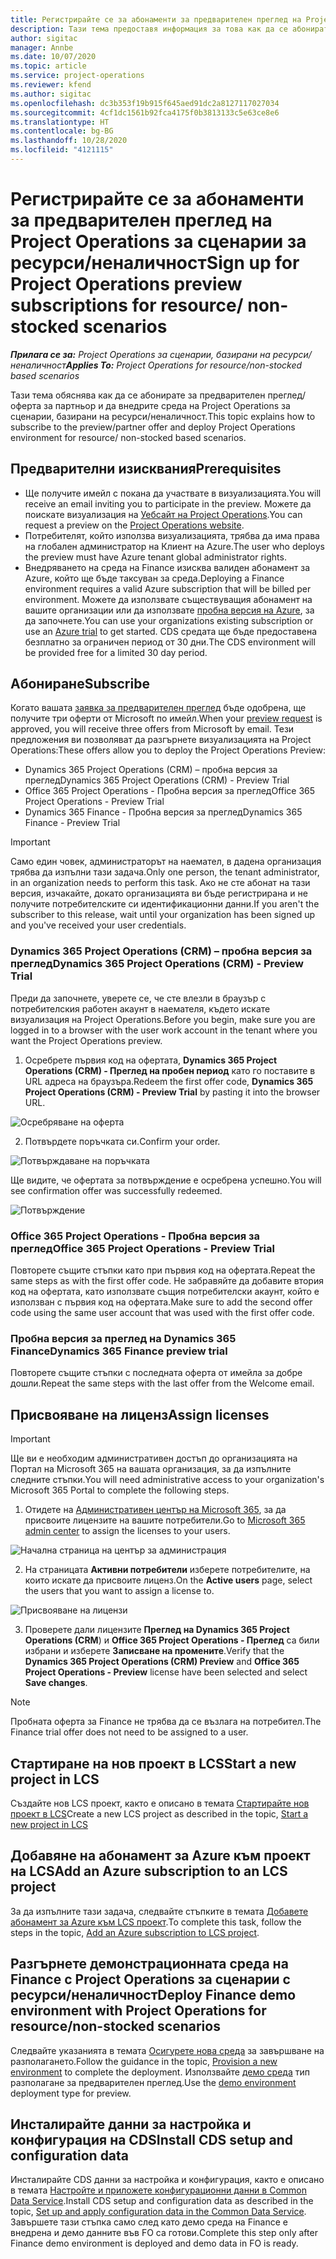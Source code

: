 ```yaml
---
title: Регистрирайте се за абонаменти за предварителен преглед на Project Operations за сценарии за ресурси/неналичност
description: Тази тема предоставя информация за това как да се абонирате и да внедрите Project Operations за сценарии, базирани на ресурс/неналичност.
author: sigitac
manager: Annbe
ms.date: 10/07/2020
ms.topic: article
ms.service: project-operations
ms.reviewer: kfend
ms.author: sigitac
ms.openlocfilehash: dc3b353f19b915f645aed91dc2a8127117027034
ms.sourcegitcommit: 4cf1dc1561b92fca4175f0b3813133c5e63ce8e6
ms.translationtype: HT
ms.contentlocale: bg-BG
ms.lasthandoff: 10/28/2020
ms.locfileid: "4121115"
---
```

# <a name="sign-up-for-project-operations-preview-subscriptions-for-resource-non-stocked-scenarios"></a><span data-ttu-id="04ce8-103">Регистрирайте се за абонаменти за предварителен преглед на Project Operations за сценарии за ресурси/неналичност</span><span class="sxs-lookup"><span data-stu-id="04ce8-103">Sign up for Project Operations preview subscriptions for resource/ non-stocked scenarios</span></span>

<span data-ttu-id="04ce8-104">_**Прилага се за:** Project Operations за сценарии, базирани на ресурси/неналичност_</span><span class="sxs-lookup"><span data-stu-id="04ce8-104">_**Applies To:** Project Operations for resource/non-stocked based scenarios_</span></span>

<span data-ttu-id="04ce8-105">Тази тема обяснява как да се абонирате за предварителен преглед/оферта за партньор и да внедрите среда на Project Operations за сценарии, базирани на ресурси/неналичност.</span><span class="sxs-lookup"><span data-stu-id="04ce8-105">This topic explains how to subscribe to the preview/partner offer and deploy Project Operations environment for resource/ non-stocked based scenarios.</span></span>

## <a name="prerequisites"></a><span data-ttu-id="04ce8-106">Предварителни изисквания</span><span class="sxs-lookup"><span data-stu-id="04ce8-106">Prerequisites</span></span>

- <span data-ttu-id="04ce8-107">Ще получите имейл с покана да участвате в визуализацията.</span><span class="sxs-lookup"><span data-stu-id="04ce8-107">You will receive an email inviting you to participate in the preview.</span></span> <span data-ttu-id="04ce8-108">Можете да поискате визуализация на [Уебсайт на Project Operations](https://dynamics.microsoft.com/en-us/project-operations/overview/).</span><span class="sxs-lookup"><span data-stu-id="04ce8-108">You can request a preview on the [Project Operations website](https://dynamics.microsoft.com/en-us/project-operations/overview/).</span></span>
- <span data-ttu-id="04ce8-109">Потребителят, който използва визуализацията, трябва да има права на глобален администратор на Клиент на Azure.</span><span class="sxs-lookup"><span data-stu-id="04ce8-109">The user who deploys the preview must have Azure tenant global administrator rights.</span></span>
- <span data-ttu-id="04ce8-110">Внедряването на среда на Finance изисква валиден абонамент за Azure, който ще бъде таксуван за среда.</span><span class="sxs-lookup"><span data-stu-id="04ce8-110">Deploying a Finance environment requires a valid Azure subscription that will be billed per environment.</span></span> <span data-ttu-id="04ce8-111">Можете да използвате съществуващия абонамент на вашите организации или да използвате [пробна версия на Azure](https://azure.microsoft.com/en-us/free/), за да започнете.</span><span class="sxs-lookup"><span data-stu-id="04ce8-111">You can use your organizations existing subscription or use an [Azure trial](https://azure.microsoft.com/en-us/free/) to get started.</span></span> <span data-ttu-id="04ce8-112">CDS средата ще бъде предоставена безплатно за ограничен период от 30 дни.</span><span class="sxs-lookup"><span data-stu-id="04ce8-112">The CDS environment will be provided free for a limited 30 day period.</span></span>

## <a name="subscribe"></a><span data-ttu-id="04ce8-113">Абониране</span><span class="sxs-lookup"><span data-stu-id="04ce8-113">Subscribe</span></span>

<span data-ttu-id="04ce8-114">Когато вашата [заявка за предварителен преглед](https://forms.office.com/FormsPro/Pages/ResponsePage.aspx?id=v4j5cvGGr0GRqy180BHbR56j8lZs0FdAvwT75_WNFyxUMkRDV1NYQU5TNjE2VjhKOVBUNVg2R0s1NC4u) бъде одобрена, ще получите три оферти от Microsoft по имейл.</span><span class="sxs-lookup"><span data-stu-id="04ce8-114">When your [preview request](https://forms.office.com/FormsPro/Pages/ResponsePage.aspx?id=v4j5cvGGr0GRqy180BHbR56j8lZs0FdAvwT75_WNFyxUMkRDV1NYQU5TNjE2VjhKOVBUNVg2R0s1NC4u) is approved, you will receive three offers from Microsoft by email.</span></span> <span data-ttu-id="04ce8-115">Тези предложения ви позволяват да разгърнете визуализацията на Project Operations:</span><span class="sxs-lookup"><span data-stu-id="04ce8-115">These offers allow you to deploy the Project Operations Preview:</span></span>

- <span data-ttu-id="04ce8-116">Dynamics 365 Project Operations (CRM) – пробна версия за преглед</span><span class="sxs-lookup"><span data-stu-id="04ce8-116">Dynamics 365 Project Operations (CRM) - Preview Trial</span></span>
- <span data-ttu-id="04ce8-117">Office 365 Project Operations - Пробна версия за преглед</span><span class="sxs-lookup"><span data-stu-id="04ce8-117">Office 365 Project Operations - Preview Trial</span></span>
- <span data-ttu-id="04ce8-118">Dynamics 365 Finance - Пробна версия за преглед</span><span class="sxs-lookup"><span data-stu-id="04ce8-118">Dynamics 365 Finance - Preview Trial</span></span>

> [!IMPORTANT]
> <span data-ttu-id="04ce8-119">Само един човек, администраторът на наемател, в дадена организация трябва да изпълни тази задача.</span><span class="sxs-lookup"><span data-stu-id="04ce8-119">Only one person, the tenant administrator, in an organization needs to perform this task.</span></span> <span data-ttu-id="04ce8-120">Ако не сте абонат на тази версия, изчакайте, докато организацията ви бъде регистрирана и не получите потребителските си идентификационни данни.</span><span class="sxs-lookup"><span data-stu-id="04ce8-120">If you aren't the subscriber to this release, wait until your organization has been signed up and you've received your user credentials.</span></span>

### <a name="dynamics-365-project-operations-crm---preview-trial"></a><span data-ttu-id="04ce8-121">Dynamics 365 Project Operations (CRM) – пробна версия за преглед</span><span class="sxs-lookup"><span data-stu-id="04ce8-121">Dynamics 365 Project Operations (CRM) - Preview Trial</span></span> 

<span data-ttu-id="04ce8-122">Преди да започнете, уверете се, че сте влезли в браузър с потребителския работен акаунт в наемателя, където искате визуализация на Project Operations.</span><span class="sxs-lookup"><span data-stu-id="04ce8-122">Before you begin, make sure you are logged in to a browser with the user work account in the tenant where you want the Project Operations preview.</span></span>

1. <span data-ttu-id="04ce8-123">Осребрете първия код на офертата, **Dynamics 365 Project Operations (CRM) - Преглед на пробен период** като го поставите в URL адреса на браузъра.</span><span class="sxs-lookup"><span data-stu-id="04ce8-123">Redeem the first offer code, **Dynamics 365 Project Operations (CRM) - Preview Trial** by pasting it into the browser URL.</span></span>

![Осребряване на оферта](./media/16RedeemFirstOfferNew.png)

2. <span data-ttu-id="04ce8-125">Потвърдете поръчката си.</span><span class="sxs-lookup"><span data-stu-id="04ce8-125">Confirm your order.</span></span>

![Потвърждаване на поръчката](./media/17ConfirmOrderNew.png)

<span data-ttu-id="04ce8-127">Ще видите, че офертата за потвърждение е осребрена успешно.</span><span class="sxs-lookup"><span data-stu-id="04ce8-127">You will see confirmation offer was successfully redeemed.</span></span>

![Потвърждение](./media/18OrderConfirmationNew.png)

### <a name="office-365-project-operations---preview-trial"></a><span data-ttu-id="04ce8-129">Office 365 Project Operations - Пробна версия за преглед</span><span class="sxs-lookup"><span data-stu-id="04ce8-129">Office 365 Project Operations - Preview Trial</span></span>

<span data-ttu-id="04ce8-130">Повторете същите стъпки като при първия код на офертата.</span><span class="sxs-lookup"><span data-stu-id="04ce8-130">Repeat the same steps as with the first offer code.</span></span> <span data-ttu-id="04ce8-131">Не забравяйте да добавите втория код на офертата, като използвате същия потребителски акаунт, който е използван с първия код на офертата.</span><span class="sxs-lookup"><span data-stu-id="04ce8-131">Make sure to add the second offer code using the same user account that was used with the first offer code.</span></span>

### <a name="dynamics-365-finance-preview-trial"></a><span data-ttu-id="04ce8-132">Пробна версия за преглед на Dynamics 365 Finance</span><span class="sxs-lookup"><span data-stu-id="04ce8-132">Dynamics 365 Finance preview trial</span></span>

<span data-ttu-id="04ce8-133">Повторете същите стъпки с последната оферта от имейла за добре дошли.</span><span class="sxs-lookup"><span data-stu-id="04ce8-133">Repeat the same steps with the last offer from the Welcome email.</span></span>

## <a name="assign-licenses"></a><span data-ttu-id="04ce8-134">Присвояване на лиценз</span><span class="sxs-lookup"><span data-stu-id="04ce8-134">Assign licenses</span></span>

> [!IMPORTANT]
> <span data-ttu-id="04ce8-135">Ще ви е необходим административен достъп до организацията на Портал на Microsoft 365 на вашата организация, за да изпълните следните стъпки.</span><span class="sxs-lookup"><span data-stu-id="04ce8-135">You will need administrative access to your organization's Microsoft 365 Portal to complete the following steps.</span></span>

1. <span data-ttu-id="04ce8-136">Отидете на [Административен център на Microsoft 365](https://portal.office.com/), за да присвоите лицензите на вашите потребители.</span><span class="sxs-lookup"><span data-stu-id="04ce8-136">Go to [Microsoft 365 admin center](https://portal.office.com/) to assign the licenses to your users.</span></span>

![Начална страница на център за администрация](./media/14AdminPortal.png)

2. <span data-ttu-id="04ce8-138">На страницата **Активни потребители** изберете потребителите, на които искате да присвоите лиценз.</span><span class="sxs-lookup"><span data-stu-id="04ce8-138">On the **Active users** page, select the users that you want to assign a license to.</span></span>

![Присвояване на лицензи](./media/15AssignLicenses.png)

3. <span data-ttu-id="04ce8-140">Проверете дали лицензите **Преглед на Dynamics 365 Project Operations (CRM**) и **Office 365 Project Operations - Преглед** са били избрани и изберете **Записване на промените**.</span><span class="sxs-lookup"><span data-stu-id="04ce8-140">Verify that the **Dynamics 365 Project Operations (CRM) Preview** and **Office 365 Project Operations - Preview** license have been selected and select **Save changes**.</span></span>

> [!NOTE]
> <span data-ttu-id="04ce8-141">Пробната оферта за Finance не трябва да се възлага на потребител.</span><span class="sxs-lookup"><span data-stu-id="04ce8-141">The Finance trial offer does not need to be assigned to a user.</span></span>

## <a name="start-a-new-project-in-lcs"></a><span data-ttu-id="04ce8-142">Стартиране на нов проект в LCS</span><span class="sxs-lookup"><span data-stu-id="04ce8-142">Start a new project in LCS</span></span>

<span data-ttu-id="04ce8-143">Създайте нов LCS проект, както е описано в темата [Стартирайте нов проект в LCS](create-lcs-project.md)</span><span class="sxs-lookup"><span data-stu-id="04ce8-143">Create a new LCS project as described in the topic, [Start a new project in LCS](create-lcs-project.md)</span></span>

## <a name="add-an-azure-subscription-to-an-lcs-project"></a><span data-ttu-id="04ce8-144">Добавяне на абонамент за Azure към проект на LCS</span><span class="sxs-lookup"><span data-stu-id="04ce8-144">Add an Azure subscription to an LCS project</span></span>

<span data-ttu-id="04ce8-145">За да изпълните тази задача, следвайте стъпките в темата [Добавете абонамент за Azure към LCS проект](resource-add-azure-subscription-lcs-project.md).</span><span class="sxs-lookup"><span data-stu-id="04ce8-145">To complete this task, follow the steps in the topic, [Add an Azure subscription to LCS project](resource-add-azure-subscription-lcs-project.md).</span></span>

## <a name="deploy-finance-demo-environment-with-project-operations-for-resourcenon-stocked-scenarios"></a><span data-ttu-id="04ce8-146">Разгърнете демонстрационната среда на Finance с Project Operations за сценарии с ресурси/неналичност</span><span class="sxs-lookup"><span data-stu-id="04ce8-146">Deploy Finance demo environment with Project Operations for resource/non-stocked scenarios</span></span>

<span data-ttu-id="04ce8-147">Следвайте указанията в темата [Осигурете нова среда](resource-provision-new-environment.md) за завършване на разполагането.</span><span class="sxs-lookup"><span data-stu-id="04ce8-147">Follow the guidance in the topic, [Provision a new environment](resource-provision-new-environment.md) to complete the deployment.</span></span> <span data-ttu-id="04ce8-148">Използвайте [демо среда](https://docs.microsoft.com/dynamics365/fin-ops-core/dev-itpro/deployment/deploy-demo-environment) тип разполагане за предварителен преглед.</span><span class="sxs-lookup"><span data-stu-id="04ce8-148">Use the [demo environment](https://docs.microsoft.com/dynamics365/fin-ops-core/dev-itpro/deployment/deploy-demo-environment) deployment type for preview.</span></span> 

## <a name="install-cds-setup-and-configuration-data"></a><span data-ttu-id="04ce8-149">Инсталирайте данни за настройка и конфигурация на CDS</span><span class="sxs-lookup"><span data-stu-id="04ce8-149">Install CDS setup and configuration data</span></span>

<span data-ttu-id="04ce8-150">Инсталирайте CDS данни за настройка и конфигурация, както е описано в темата [Настройте и приложете конфигурационни данни в Common Data Service](resource-apply-pro-setup-config-data.md).</span><span class="sxs-lookup"><span data-stu-id="04ce8-150">Install CDS setup and configuration data as described in the topic, [Set up and apply configuration data in the Common Data Service](resource-apply-pro-setup-config-data.md).</span></span>
<span data-ttu-id="04ce8-151">Завършете тази стъпка само след като демо среда на Finance е внедрена и демо данните във FO са готови.</span><span class="sxs-lookup"><span data-stu-id="04ce8-151">Complete this step only after Finance demo environment is deployed and demo data in FO is ready.</span></span>
